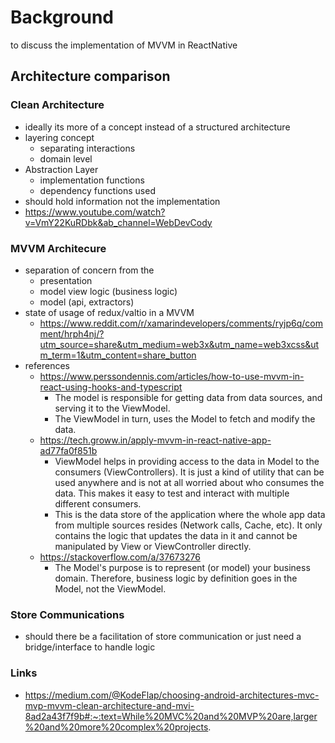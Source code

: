 # Background

to discuss the implementation of MVVM in ReactNative

## Architecture comparison

### Clean Architecture

- ideally its more of a concept instead of a structured architecture
- layering concept
  - separating interactions
  - domain level
- Abstraction Layer
  - implementation functions
  - dependency functions used
- should hold information not the implementation
- https://www.youtube.com/watch?v=VmY22KuRDbk&ab_channel=WebDevCody

### MVVM Architecure

- separation of concern from the
  - presentation
  - model view logic (business logic)
  - model (api, extractors)
- state of usage of redux/valtio in a MVVM
  - https://www.reddit.com/r/xamarindevelopers/comments/ryjp6q/comment/hrph4nj/?utm_source=share&utm_medium=web3x&utm_name=web3xcss&utm_term=1&utm_content=share_button
- references
  - https://www.perssondennis.com/articles/how-to-use-mvvm-in-react-using-hooks-and-typescript
    - The model is responsible for getting data from data sources, and serving it to the ViewModel.
    - The ViewModel in turn, uses the Model to fetch and modify the data.
  - https://tech.groww.in/apply-mvvm-in-react-native-app-ad77fa0f851b
    - ViewModel helps in providing access to the data in Model to the consumers (ViewControllers). It is just a kind of utility that can be used anywhere and is not at all worried about who consumes the data. This makes it easy to test and interact with multiple different consumers.
    - This is the data store of the application where the whole app data from multiple sources resides (Network calls, Cache, etc). It only contains the logic that updates the data in it and cannot be manipulated by View or ViewController directly.
  - https://stackoverflow.com/a/37673276
    - The Model's purpose is to represent (or model) your business domain. Therefore, business logic by definition goes in the Model, not the ViewModel.

### Store Communications

- should there be a facilitation of store communication or just need a bridge/interface to handle logic

### Links

- https://medium.com/@KodeFlap/choosing-android-architectures-mvc-mvp-mvvm-clean-architecture-and-mvi-8ad2a43f7f9b#:~:text=While%20MVC%20and%20MVP%20are,larger%20and%20more%20complex%20projects.
